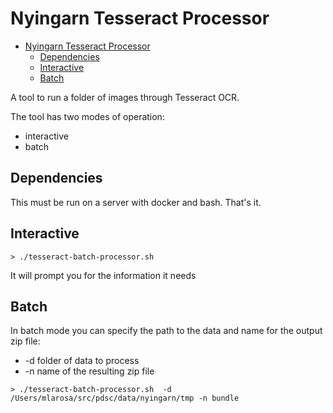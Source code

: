 # Nyingarn Tesseract Processor

- [Nyingarn Tesseract Processor](#nyingarn-tesseract-processor)
  - [Dependencies](#dependencies)
  - [Interactive](#interactive)
  - [Batch](#batch)

A tool to run a folder of images through Tesseract OCR.

The tool has two modes of operation:

-   interactive
-   batch

## Dependencies

This must be run on a server with docker and bash. That's it.

## Interactive

```
> ./tesseract-batch-processor.sh
```

It will prompt you for the information it needs

## Batch

In batch mode you can specify the path to the data and name for the output zip file:

-   -d folder of data to process
-   -n name of the resulting zip file

```
> ./tesseract-batch-processor.sh  -d /Users/mlarosa/src/pdsc/data/nyingarn/tmp -n bundle
```

